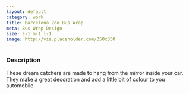 ```yaml
---
layout: default
category: work
title: Barcelona Zoo Bus Wrap
meta: Bus Wrap Design 
size: s-1 m-1 l-1
image: http://via.placeholder.com/350x350
---
```


### Description

These dream catchers are made to hang from the mirror inside your car. They make a great decoration and add a little bit of colour to you automobile.
